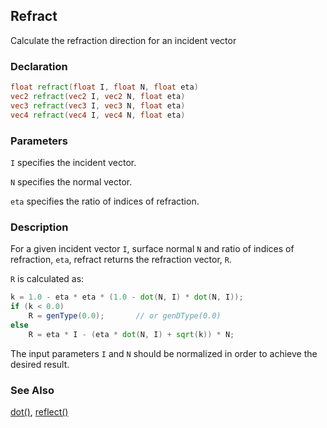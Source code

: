 ## Refract
Calculate the refraction direction for an incident vector

### Declaration
```glsl
float refract(float I, float N, float eta)  
vec2 refract(vec2 I, vec2 N, float eta)  
vec3 refract(vec3 I, vec3 N, float eta)  
vec4 refract(vec4 I, vec4 N, float eta)
```

### Parameters
```I``` specifies the incident vector.

```N``` specifies the normal vector.

```eta``` specifies the ratio of indices of refraction.

### Description
For a given incident vector ```I```, surface normal ```N``` and ratio of indices of refraction, ```eta```, refract returns the refraction vector, ```R```.

```R``` is calculated as:
```glsl
k = 1.0 - eta * eta * (1.0 - dot(N, I) * dot(N, I));
if (k < 0.0)
    R = genType(0.0);       // or genDType(0.0)
else
    R = eta * I - (eta * dot(N, I) + sqrt(k)) * N;
```
The input parameters ```I``` and ```N``` should be normalized in order to achieve the desired result.

### See Also

[dot()](/glossary/?search=dot), [reflect()](/glossary/?search=reflect)

